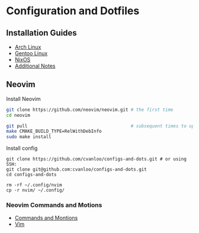 # Configuration and Dotfiles

## Installation Guides

- [Arch Linux](./Arch_Installation_Guide.md)
- [Gentoo Linux](./Gentoo_Installation_Guide.md)
- [NixOS](./Nixos_Installation_Guide.md)
- [Additional Notes](./Notes/)

## Neovim

Install Neovim

```sh
git clone https://github.com/neovim/neovim.git # the first time
cd neovim

git pull                                       # subsequent times to update
make CMAKE_BUILD_TYPE=RelWithDebInfo
sudo make install
```

Install config

```
git clone https://github.com/cvanloo/configs-and-dots.git # or using SSH:
git clone git@github.com:cvanloo/configs-and-dots.git
cd configs-and-dots

rm -rf ~/.config/nvim
cp -r nvim/ ~/.config/
```

### Neovim Commands and Motions

- [Commands and Montions](./nvim_cmds.md)
- [Vim](./vim.md)
